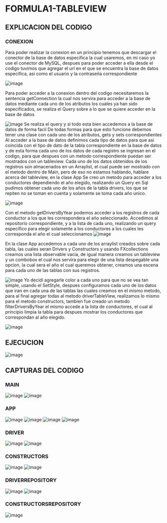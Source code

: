 # FORMULA1-TABLEVIEW

## EXPLICACION DEL CODIGO

### CONEXION
Para poder realizar la conexion en un principio tenemos que descargar el conector de la base de datos especifica la cual usaremos, en mi caso yo use el conector de MySQL, despues para poder acceder a ella desde el codigo tuvimos que agregar el url en el que se encuentra la base de datos especifica, asi como el usuario y la contraseña correspondiente

![image](https://github.com/kenyba15/FORMULA1-TABLEVIEW/assets/168501498/95469a54-5d37-4e0a-bde0-e6a54fb13c0c)

Para poder acceder a la conexion dentro del codigo necesitaremos la sentencia getConnection la cual nos servira para acceder a la base de datos mediante cada uno de los atributos los cuales ya han sido especificados, se realiza el Query sobre a lo que se quiere acceder en la base de datos

![image](https://github.com/kenyba15/FORMULA1-TABLEVIEW/assets/168501498/f595f5d1-08e1-4b7f-a351-5fc1f01f0536)
Se realiza el query y si todo esta bien accedemos a la base de datos de forma facil
De todas formas para que esto funcione debemos tener una clase con cada uno de los atributos, gets y sets correspondientes
Al acceder a la base de datos definimos cada tipo de datos para que asi coincida con el tipo de dato de la tabla correspondiente en la base de datos y de esta forma cada uno de los datos de cada registro se ingresan en el codigo, para que despues con un metodo correspondiente puedan ser mostrados con un tableview.
Cada uno de los datos obtenidos de los registros son almacenados en un Arraylist, el cual puede ser mostrado con el metodo dentro de Main, pero de eso no estamos hablando, hablare acerca del tableview, en la clase App
Se creo un metodo para acceder a los conductores dependiendo el año elegido, realizando un Query en Sql pudimos obtener cada uno de los años de la tabla drivers, los que se repiten no se toman en cuenta y solamente se toma cada año unico.

![image](https://github.com/kenyba15/FORMULA1-TABLEVIEW/assets/168501498/1f41e413-e886-4a01-bf5b-9c177896ffcc)

Con el metodo getDriversByYear podemos acceder a los registros de cada conductor a los que les correspondera el año seleccionado.
Accedimos al repositorio correspondiente, y a la lista de cada uno, realizando un query especifico para elegir solamente a los conductores a los cuales les corresponda el año el cual seleccionamos
![image](https://github.com/kenyba15/FORMULA1-TABLEVIEW/assets/168501498/c86ed754-5c06-4e1c-a868-810cea628288)

En la clase App accedemos a cada uno de los arraylist creados sobre cada tabla, las cuales seran Drivers y Constructors y usando FXcollections creamos una lista observable vacia, de igual manera creamos un tableview y un combobox el cual nos servira para elegir de una lista despegable una opcion, la cual sera el año el cual queremos obtener, creamos una escena para cada uno de las tablas con sus registros.

![image](https://github.com/kenyba15/FORMULA1-TABLEVIEW/assets/168501498/119c5774-bf95-45a1-bbbe-37527dc44d9b)
Yo decidi agregarle color a cada uno para que no se vea tan simple, usando el SetStyle, despues configuramos cada uno de los datos que iran en cada una de las tablas las cuales creamos en el mismo metodo, para al final agregar todas al metodo driverTableView, realizamos lo mismo para el metodo constructors, tambien fue creado un metodo filterDriversByYear el mismo accede a la lista de conductores, el cual al principio limpia la tabla para despues mostrar los conductores que correspondan al año elegido.

![image](https://github.com/kenyba15/FORMULA1-TABLEVIEW/assets/168501498/fff0177e-60dc-47c8-bcef-bc29ac8160ea)


## EJECUCION
![image](https://github.com/kenyba15/FORMULA1-TABLEVIEW/assets/168501498/9f65e2f1-8e55-4245-8abd-68c78905b403)


## CAPTURAS DEL CODIGO
### MAIN
![image](https://github.com/kenyba15/FORMULA1-TABLEVIEW/assets/168501498/0814cf46-8293-4649-ac60-f67084b93ec1)
![image](https://github.com/kenyba15/FORMULA1-TABLEVIEW/assets/168501498/e2492d04-8986-4223-b2b8-cea52a228b67)

### APP
![image](https://github.com/kenyba15/FORMULA1-TABLEVIEW/assets/168501498/c4bb6f33-e531-4fe2-aa07-23fe2877d9af)
![image](https://github.com/kenyba15/FORMULA1-TABLEVIEW/assets/168501498/99d0c7ac-1143-4589-8129-6efde8984c53)
![image](https://github.com/kenyba15/FORMULA1-TABLEVIEW/assets/168501498/790f3c44-bec0-48d0-ba33-ef2e05b96d92)
![image](https://github.com/kenyba15/FORMULA1-TABLEVIEW/assets/168501498/3c1a8123-262c-4afa-aa51-6149b3c142e1)

### DRIVER
![image](https://github.com/kenyba15/FORMULA1-TABLEVIEW/assets/168501498/6b8ebd5c-fc8e-4c5b-906f-b76f39dd1169)
![image](https://github.com/kenyba15/FORMULA1-TABLEVIEW/assets/168501498/bcac802d-7e59-4d07-b4fc-5d17c4fc9380)

### CONSTRUCTORS
![image](https://github.com/kenyba15/FORMULA1-TABLEVIEW/assets/168501498/0ccf35b1-dbf2-4193-98ee-28b4ace51b4b)
![image](https://github.com/kenyba15/FORMULA1-TABLEVIEW/assets/168501498/bb4b133b-cf4b-4e8c-812a-a672fd8ff798)

### DRIVERREPOSITORY
![image](https://github.com/kenyba15/FORMULA1-TABLEVIEW/assets/168501498/7effdec7-d72c-45d3-98ac-22f10a430084)
![image](https://github.com/kenyba15/FORMULA1-TABLEVIEW/assets/168501498/96476187-24bf-48bc-89d5-5f067567f3d3)

### CONSTRUCTORSREPOSITORY
![image](https://github.com/kenyba15/FORMULA1-TABLEVIEW/assets/168501498/7cf27c1d-39c8-40af-952f-d30561f72dc2)
